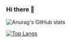 ### Hi there 👋

![Anurag's GitHub stats](https://github-readme-stats.vercel.app/api?username=Yuki2Kisaragi&count_private=true)

[![Top Langs](https://github-readme-stats.vercel.app/api/top-langs/?username=Yuki2Kisaragi
)](https://github.com/anuraghazra/github-readme-stats)



<!--
**Yuki2Kisaragi/Yuki2kisaragi** is a ✨ _special_ ✨ repository because its `README.md` (this file) appears on your GitHub profile.

Here are some ideas to get you started:

- 🔭 I’m currently working on ...
- 🌱 I’m currently learning ...
- 👯 I’m looking to collaborate on ...
- 🤔 I’m looking for help with ...
- 💬 Ask me about ...
- 📫 How to reach me: ...
- 😄 Pronouns: ...
- ⚡ Fun fact: ...
-->
